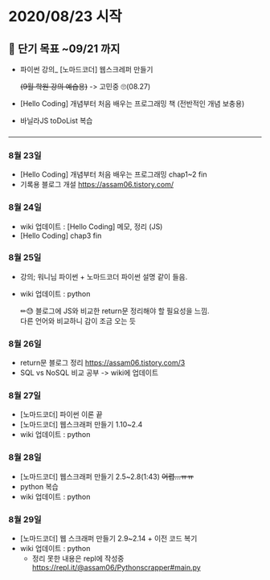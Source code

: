 # 2020/08/23 시작

## 📌 단기 목표 ~09/21 까지

- 파이썬 강의\_ [노마드코더] 웹스크레퍼 만들기

  ~~(9월 학원 강의 예습용)~~ -> 고민중 🙄(08.27)

- [Hello Coding] 개념부터 처음 배우는 프로그래밍 책 (전반적인 개념 보충용)
- 바닐라JS toDoList 복습

###

---

### 8월 23일

- [Hello Coding] 개념부터 처음 배우는 프로그래밍
  chap1~2 fin
- 기록용 블로그 개설
  https://assam06.tistory.com/

### 8월 24일

- wiki 업데이트 : [Hello Coding] 메모, 정리 (JS)
- [Hello Coding] chap3 fin

### 8월 25일

- 강의; 워니님 파이썬 + 노마드코더 파이썬 설명 같이 들음.
- wiki 업데이트 : python

  ✏😓 블로그에 JS와 비교한 return문 정리해야 할 필요성을 느낌.  
   다른 언어와 비교하니 감이 조금 오는 듯

### 8월 26일

- return문 블로그 정리 https://assam06.tistory.com/3
- SQL vs NoSQL 비교 공부 -> wiki에 업데이트

### 8월 27일

- [노마드코더] 파이썬 이론 끝
- [노마드코더] 웹스크래퍼 만들기 1.10~2.4
- wiki 업데이트 : python

### 8월 28일

- [노마드코더] 웹스크래퍼 만들기 2.5~2.8(1:43) ~~어렵...ㅠㅠ~~
- python 복습
- wiki 업데이트 : python

### 8월 29일

- [노마드코더] 웹 스크래퍼 만들기 2.9~2.14 + 이전 코드 복기
- wiki 업데이트 : python
  - 정리 못한 내용은 repl에 작성중
    https://repl.it/@assam06/Pythonscrapper#main.py
